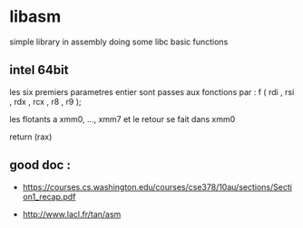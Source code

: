 # libasm
simple library in assembly doing some libc basic functions

## intel 64bit

les six premiers parametres entier sont passes aux fonctions par :
f ( rdi , rsi , rdx , rcx , r8 , r9 );

les flotants a xmm0, ..., xmm7 et le retour se fait dans xmm0

return (rax)

## good doc :

- https://courses.cs.washington.edu/courses/cse378/10au/sections/Section1_recap.pdf

- http://www.lacl.fr/tan/asm

